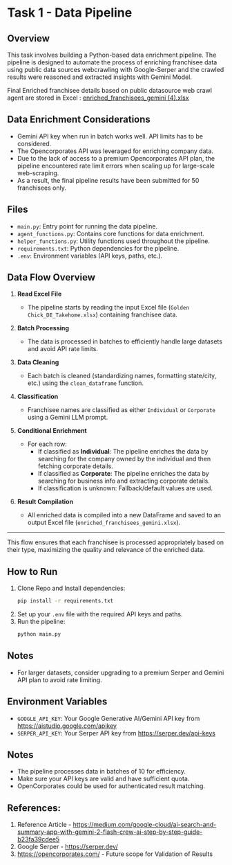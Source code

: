 # Task 1 - Data Pipeline

## Overview
This task involves building a Python-based data enrichment pipeline. The pipeline is designed to automate the process of enriching franchisee data using public data sources webcrawling with Google-Serper and the crawled results were reasoned and extracted insights with Gemini Model. 

Final Enriched franchisee details based on public datasource web crawl agent are stored in Excel : [enriched_franchisees_gemini (4).xlsx](https://github.com/Haripriya9851/DataEnrichment_Pipeline_with_GeminiAgent/blob/main/Task%201%20-%20Data%20Pipeline/enriched_franchisees_gemini%20(4).xlsx)

## Data Enrichment Considerations
- Gemini API key when run in batch works well. API limits has to be considered.
- The Opencorporates API was leveraged for enriching company data.
- Due to the lack of access to a premium Opencorporates API plan, the pipeline encountered rate limit errors when scaling up for large-scale web-scraping.
- As a result, the final pipeline results have been submitted for 50 franchisees only.

## Files
- `main.py`: Entry point for running the data pipeline.
- `agent_functions.py`: Contains core functions for data enrichment.
- `helper_functions.py`: Utility functions used throughout the pipeline.
- `requirements.txt`: Python dependencies for the pipeline.
- `.env`: Environment variables (API keys, paths, etc.).

## Data Flow Overview

1. **Read Excel File**
   - The pipeline starts by reading the input Excel file (`Golden Chick_DE_Takehome.xlsx`) containing franchisee data.

2. **Batch Processing**
   - The data is processed in batches to efficiently handle large datasets and avoid API rate limits.

3. **Data Cleaning**
   - Each batch is cleaned (standardizing names, formatting state/city, etc.) using the `clean_dataframe` function.

4. **Classification**
   - Franchisee names are classified as either `Individual` or `Corporate` using a Gemini LLM prompt.

5. **Conditional Enrichment**
   - For each row:
     - If classified as **Individual**: The pipeline enriches the data by searching for the company owned by the individual and then fetching corporate details.
     - If classified as **Corporate**: The pipeline enriches the data by searching for business info and extracting corporate details.
     - If classification is unknown: Fallback/default values are used.

6. **Result Compilation**
   - All enriched data is compiled into a new DataFrame and saved to an output Excel file (`enriched_franchisees_gemini.xlsx`).

---

This flow ensures that each franchisee is processed appropriately based on their type, maximizing the quality and relevance of the enriched data.

## How to Run
1. Clone Repo and Install dependencies:
   ```bash
   pip install -r requirements.txt
   ```
2. Set up your `.env` file with the required API keys and paths.
3. Run the pipeline:
   ```bash
   python main.py
   ```

## Notes
- For larger datasets, consider upgrading to a premium Serper and Gemini API plan to avoid rate limiting.

## Environment Variables
- `GOOGLE_API_KEY`: Your Google Generative AI/Gemini API key from https://aistudio.google.com/apikey 
- `SERPER_API_KEY`: Your Serper API key from https://serper.dev/api-keys 

## Notes
- The pipeline processes data in batches of 10 for efficiency.
- Make sure your API keys are valid and have sufficient quota. 
- OpenCorporates could be used for authenticated result matching.

## References:
1. Reference Article - https://medium.com/google-cloud/ai-search-and-summary-app-with-gemini-2-flash-crew-ai-step-by-step-guide-b23fa39cdee5
2. Google Serper - https://serper.dev/
3. https://opencorporates.com/ - Future scope for Validation of Results

